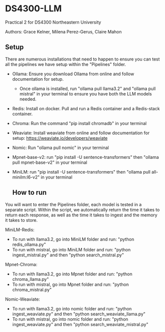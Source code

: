 # DS4300-LLM
Practical 2 for DS4300 Northeastern University

Authors: Grace Kelner, Milena Perez-Gerus, Claire Mahon

## Setup

There are numerous installations that need to happen to ensure you can test all the pipelines we have setup within the "Pipelines" folder.
- Ollama: Ensure you download Ollama from online and follow documentation for setup.
  - Once ollama is installed, run "ollama pull llama3.2" and "ollama pull mistral" in your terminal to ensure you have both the LLM models needed.
- Redis: Install on docker. Pull and run a Redis container and a Redis-stack container. 
- Chroma: Run the command "pip install chromadb" in your terminal
- Weaviate: Install weaviate from online and follow documentation for setup: https://weaviate.io/developers/weaviate
- Nomic: Run "ollama pull nomic" in your terminal
- Mpnet-base-v2: run "pip install -U sentence-transformers" then "ollama pull mpnet-base-v2" in your terminal
- MiniLM: run "pip install -U sentence-transformers" then "ollama pull all-minilm:l6-v2" in your terminal


  ## How to run

You will want to enter the Pipelines folder, each model is tested in a separate script.  Within the script, we automatically return the time it takes to return each response, as well as the time it takes to ingest and the memory it takes to store.

MiniLM-Redis:
- To run with llama3.2, go into MiniLM folder and run: "python redis_ollama.py"
- To run with mistral, go into MiniLM folder and run: "python ingest_mistral.py" and then "python search_mistral.py"

Mpnet-Chroma:
- To run with llama3.2, go into Mpnet folder and run: "python chroma_llama.py"
- To run with mistral, go into Mpnet folder and run: "python chroma_mistral.py"

Nomic-Weaviate:
- To run with llama3.2, go into nomic folder and run: "python ingest_weaviate.py" and then "python search_weaviate_llama.py"
- To run with mistral, go into nomic folder and run: "python ingest_weaviate.py" and then "python search_weaviate_mistral.py"
